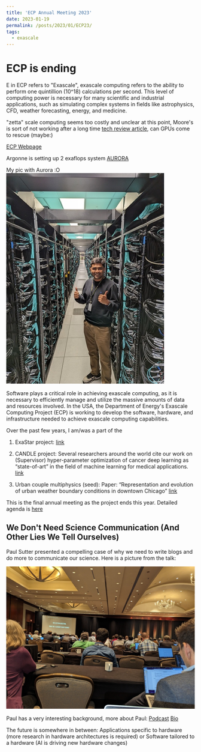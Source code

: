 ```yaml
---
title: 'ECP Annual Meeting 2023'
date: 2023-01-19
permalink: /posts/2023/01/ECP23/
tags:
  - exascale
---
```

# ECP is ending

E in ECP refers to "Exascale", exascale computing refers to the ability to perform one quintillion (10^18) calculations per second. This level of computing power is necessary for many scientific and industrial applications, such as simulating complex systems in fields like astrophysics, CFD, weather forecasting, energy, and medicine. 

"zetta" scale computing seems too costly and unclear at this point, Moore's is sort of not working after a long time  [tech review article](https://www.technologyreview.com/2016/05/13/245938/moores-law-is-dead-now-what/), can GPUs come to rescue (maybe:)

[ECP Webpage](https://www.exascaleproject.org/)

Argonne is setting up 2 exaflops system [AURORA](https://www.anl.gov/aurora)

My pic with Aurora :O
![](/images/blog/2023/jain_aurora.jpeg)

Software plays a critical role in achieving exascale computing, as it is necessary to efficiently manage and utilize the massive amounts of data and resources involved. In the USA, the Department of Energy's Exascale Computing Project (ECP) is working to develop the software, hardware, and infrastructure needed to achieve exascale computing capabilities.

Over the past few years, I am/was a part of the 
1. ExaStar project: [link](https://www.exascaleproject.org/publication/exastar-developments-transition-astrophysics-simulations-to-exascale/)
   

2. CANDLE project: Several researchers around the world cite our work on (Supervisor) hyper-parameter optimization of cancer deep learning as “state-of-art” in the field of machine learning for medical applications. [link](https://www.ncbi.nlm.nih.gov/pmc/articles/PMC6302440/)
   

3. Urban couple multiphysics (seed): Paper: “Representation and evolution of urban weather boundary conditions in downtown Chicago” [link](https://www.tandfonline.com/doi/abs/10.1080/19401493.2018.1534275)

This is the final annual meeting as the project ends this year.
Detailed agenda is [here](https://www.ecpannualmeeting.com/agenda.php) 

## We Don't Need Science Communication (And Other Lies We Tell Ourselves)


Paul Sutter presented a compelling case of why we need to write blogs and do more to communicate our science. Here is a picture from the talk:

![](/images/blog/2023/ecp_plenary.jpeg)


Paul has a very interesting background, more about Paul:
[Podcast](https://podcasts.apple.com/us/podcast/ask-a-spaceman/id958825741) 
[Bio](https://www.pmsutter.com/bio) 

The future is somewhere in between: 
Applications specific to hardware (more research in hardware architectures is required)
or
Software tailored to a hardware (AI is driving new hardware changes)

